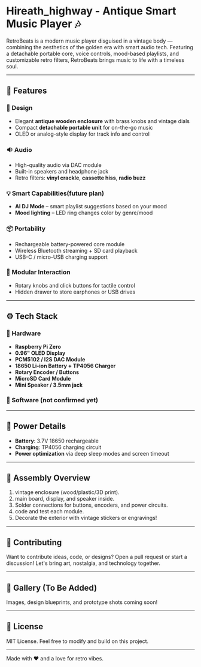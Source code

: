 # Hireath_highway - Antique Smart Music Player 🎶

RetroBeats is a modern music player disguised in a vintage body — combining the aesthetics of the golden era with smart audio tech. Featuring a detachable portable core, voice controls, mood-based playlists, and customizable retro filters, RetroBeats brings music to life with a timeless soul.

---

## 🧰 Features

### 🌟 Design
- Elegant **antique wooden enclosure** with brass knobs and vintage dials
- Compact **detachable portable unit** for on-the-go music
- OLED or analog-style display for track info and control

### 🔉 Audio
- High-quality audio via DAC module
- Built-in speakers and headphone jack
- Retro filters: **vinyl crackle**, **cassette hiss**, **radio buzz**

### 💡 Smart Capabilities(future plan)
- **AI DJ Mode** – smart playlist suggestions based on your mood
- **Mood lighting** – LED ring changes color by genre/mood

### 📦 Portability
- Rechargeable battery-powered core module
- Wireless Bluetooth streaming + SD card playback
- USB-C / micro-USB charging support

### 🔄 Modular Interaction
- Rotary knobs and click buttons for tactile control
- Hidden drawer to store earphones or USB drives

---

## ⚙️ Tech Stack

### 🧠 Hardware
- **Raspberry Pi Zero**
- **0.96" OLED Display**
- **PCM5102 / I2S DAC Module**
- **18650 Li-ion Battery + TP4056 Charger**
- **Rotary Encoder / Buttons**
- **MicroSD Card Module**
- **Mini Speaker / 3.5mm jack**

### 🧪 Software (not confirmed yet)

---

## 🔋 Power Details

- **Battery**: 3.7V 18650 rechargeable
- **Charging**: TP4056 charging circuit
- **Power optimization** via deep sleep modes and screen timeout

---

## 📐 Assembly Overview

1. vintage enclosure (wood/plastic/3D print).
2. main board, display, and speaker inside.
3. Solder connections for buttons, encoders, and power circuits.
4. code and test each module.
5. Decorate the exterior with vintage stickers or engravings!


---

## 🤝 Contributing

Want to contribute ideas, code, or designs? Open a pull request or start a discussion! Let's bring art, nostalgia, and technology together.

---

## 📸 Gallery (To Be Added)

Images, design blueprints, and prototype shots coming soon!

---

## 📃 License

MIT License. Feel free to modify and build on this project.

---

Made with ❤️ and a love for retro vibes.
